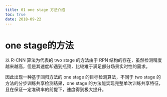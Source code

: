 ```yaml
---
title: 01 one stage 方法介绍
toc: true
date: 2018-09-22
---
```

# one stage的方法

以 R-CNN 算法为代表的 two stage 的方法由于 RPN 结构的存在，虽然检测精度越来越高，但是其速度却遇到瓶颈，比较难于满足部分场景实时性的需求。

因此出现一种基于回归方法的 one stage 的目标检测算法，不同于 two stage 的方法的分步训练共享检测结果，one stage 的方法能实现完整单次训练共享特征，且在保证一定准确率的前提下，速度得到极大提升。
